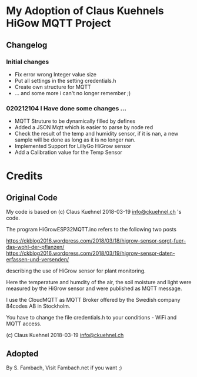 # My Adoption of Claus Kuehnels HiGow MQTT Project

## Changelog

### Initial changes
- Fix error wrong Integer value size
- Put all settings in the setting credentials.h
- Create own structure for MQTT
- ... and some more i can't no longer remember ;)

### 020212104 I Have done some changes ... 
- MQTT Struture to be dynamically filled by defines
- Added a JSON Mqtt which is easier to parse by node red 
- Check the result of the temp and humidity sensor, if it is nan, a new sample will be done as long as it is no longer nan.
- Implemented Support for LillyGo HiGrow sensor
- Add a Calibration value for the Temp Sensor


# Credits

## Original Code
My code is based on (c) Claus Kuehnel 2018-03-19 info@ckuehnel.ch 's code.

The program HiGrowESP32MQTT.ino refers to the following two posts

https://ckblog2016.wordpress.com/2018/03/18/higrow-sensor-sorgt-fuer-das-wohl-der-pflanzen/
https://ckblog2016.wordpress.com/2018/03/19/higrow-sensor-daten-erfassen-und-versenden/

describing the use of HiGrow sensor for plant monitoring.
   
Here the temperature and humdity of the air, the soil moisture and light were measured by the HiGrow
sensor and were published as MQTT message. 
   
I use the CloudMQTT as MQTT Broker offered by the Swedish company 84codes AB in Stockholm.
   
You have to change the file credentials.h to your conditions - WiFi and MQTT access.

(c) Claus Kuehnel 2018-03-19 info@ckuehnel.ch

## Adopted
By S. Fambach, 
Visit Fambach.net if you want ;) 

